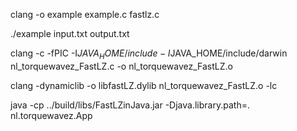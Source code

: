 clang -o example example.c fastlz.c

./example input.txt output.txt

clang -c -fPIC -I$JAVA_HOME/include -I$JAVA_HOME/include/darwin nl_torquewavez_FastLZ.c -o nl_torquewavez_FastLZ.o

clang -dynamiclib -o libfastLZ.dylib nl_torquewavez_FastLZ.o -lc

java -cp ../build/libs/FastLZinJava.jar -Djava.library.path=. nl.torquewavez.App
